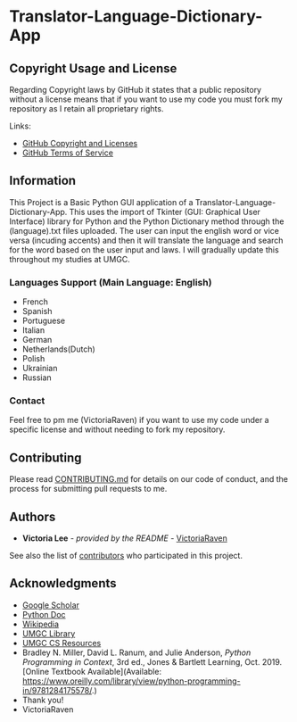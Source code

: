 # Translator-Language-Dictionary-App
## Copyright Usage and License

Regarding Copyright laws by GitHub it states that a public repository without a license means that if you want to use my code you must fork my repository as I retain all proprietary rights.

Links:  
- [GitHub Copyright and Licenses](https://docs.github.com/en/repositories/managing-your-repositorys-settings-and-features/customizing-your-repository/licensing-a-repository)
- [GitHub Terms of Service](https://docs.github.com/en/site-policy/github-terms/github-terms-of-service)

## Information

This Project is a Basic Python GUI application of a Translator-Language-Dictionary-App. This uses the import of Tkinter (GUI: Graphical User Interface) library for Python and the Python Dictionary method through the (language).txt files uploaded. The user can input the english word or vice versa (incuding accents) and then it will translate the language and search for the word based on the user input and laws. I will gradually update this throughout my studies at UMGC.

### Languages Support (Main Language: English)
- French
- Spanish
- Portuguese
- Italian
- German
- Netherlands(Dutch)
- Polish
- Ukrainian
- Russian
### Contact

Feel free to pm me (VictoriaRaven) if you want to use my code under a specific license and without needing to fork my repository.

## Contributing

Please read [CONTRIBUTING.md](README.md) for details on our code
of conduct, and the process for submitting pull requests to me.

## Authors

  - **Victoria Lee** - *provided by the README* -
    [VictoriaRaven](https://github.com/VictoriaRaven)

See also the list of
[contributors](https://github.com/VictoriaRaven/Legal-Studies-IRAC-Python-Generator/main/README.md)
who participated in this project.

## Acknowledgments

- [Google Scholar](https://scholar.google.com/)
- [Python Doc](https://docs.python.org/3/)
- [Wikipedia](https://www.wikipedia.org/)
- [UMGC Library](https://libguides.umgc.edu/home)
- [UMGC CS Resources](https://libguides.umgc.edu/c.php?g=316603&p=2114865)
- Bradley N. Miller, David L. Ranum, and Julie Anderson, *Python Programming in Context*, 3rd ed., Jones & Bartlett Learning, Oct. 2019. [Online Textbook Available](Available: https://www.oreilly.com/library/view/python-programming-in/9781284175578/.)
 - Thank you!
 - VictoriaRaven

